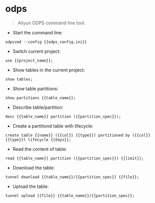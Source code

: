 # odps

> Aliyun ODPS command line tool.

- Start the command line:

`odpscmd --config {{odps_config.ini}}`

- Switch current project:

`use {{project_name}};`

- Show tables in the current project:

`show tables;`

- Show table partitions:

`show partitions {{table_name}};`

- Describe table/partition:

`desc {{table_name}} partition ({{partition_spec}});`

- Create a partitiond table with lifecycle:

`create table {{name}} ({{col}} {{type}}) partitioned by ({{col}} {{type}}) lifecycle {{days}};`

- Read the content of table:

`read {{table_name}} partition ({{partition_spec}}) {{limit}};`

- Download the table:

`tunnel download {{table_name}}/{{partition_spec}} {{file}};`

- Upload the table:

`tunnel upload {{file}} {{table_name}}/{{partition_spec}};`
